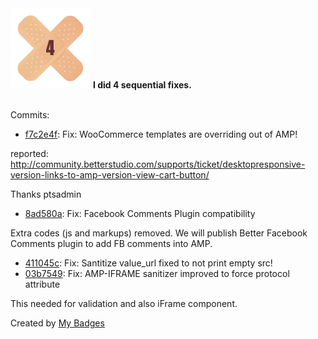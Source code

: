 <img src="https://github.com/my-badges/my-badges/blob/master/badges/fix-commit/fix-4.png?raw=true" alt="I did 4 sequential fixes." title="I did 4 sequential fixes." width="128">
<strong>I did 4 sequential fixes.</strong>
<br><br>

Commits:

- <a href="https://github.com/better-studio/better-amp/commit/f7c2e4f58fee88fb26fad1d5a15a809da85d1d32">f7c2e4f</a>: Fix: WooCommerce templates are overriding out of AMP!

reported: http://community.betterstudio.com/supports/ticket/desktopresponsive-version-links-to-amp-version-view-cart-button/

Thanks ptsadmin
- <a href="https://github.com/better-studio/better-amp/commit/8ad580a0e39405c938ff139df3b95192345fc351">8ad580a</a>: Fix: Facebook Comments Plugin compatibility

Extra codes (js and markups) removed. We will publish Better Facebook Comments plugin to add FB comments into AMP.
- <a href="https://github.com/better-studio/better-amp/commit/411045c2807a4a969a9f7b37e50d91816ed41f93">411045c</a>: Fix: Santitize value_url fixed to not print empty src!
- <a href="https://github.com/better-studio/better-amp/commit/03b75498e83bd07f1aa36761b7b663b0fb0f16e3">03b7549</a>: Fix: AMP-IFRAME sanitizer improved to force protocol attribute

This needed for validation and also iFrame component.


Created by <a href="https://github.com/my-badges/my-badges">My Badges</a>